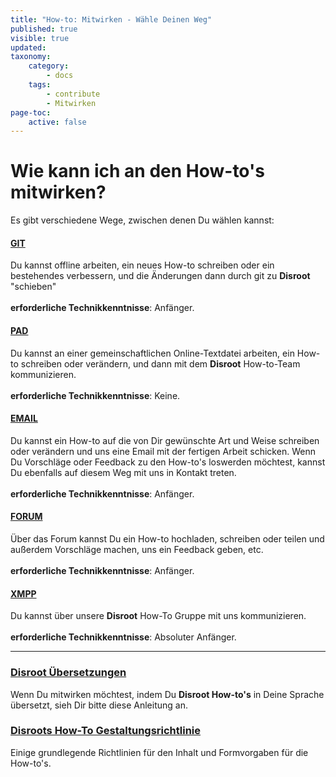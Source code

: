 ```yaml
---
title: "How-to: Mitwirken - Wähle Deinen Weg"
published: true
visible: true
updated:
taxonomy:
    category:
        - docs
    tags:
        - contribute
        - Mitwirken
page-toc:
    active: false
---
```


# Wie kann ich an den How-to's mitwirken?

Es gibt verschiedene Wege, zwischen denen Du wählen kannst:

#### [GIT](/contribute/git)
Du kannst offline arbeiten, ein neues How-to schreiben oder ein bestehendes verbessern, und die Änderungen dann durch git zu **Disroot** "schieben"<br><br>**erforderliche Technikkenntnisse**: Anfänger.

#### [PAD](/contribute/pad)
Du kannst an einer gemeinschaftlichen Online-Textdatei arbeiten, ein How-to schreiben oder verändern, und dann mit dem **Disroot** How-to-Team kommunizieren.<br><br>**erforderliche Technikkenntnisse**: Keine.

#### [EMAIL](/contribute/email)
Du kannst ein How-to auf die von Dir gewünschte Art und Weise schreiben oder verändern und uns eine Email mit der fertigen Arbeit schicken. Wenn Du Vorschläge oder Feedback zu den How-to's loswerden möchtest, kannst Du ebenfalls auf diesem Weg mit uns in Kontakt treten. <br><br>**erforderliche Technikkenntnisse**: Anfänger.

#### [FORUM](/contribute/forum)
Über das Forum kannst Du ein How-to hochladen, schreiben oder teilen und außerdem Vorschläge machen, uns ein Feedback geben, etc. <br><br>**erforderliche Technikkenntnisse**: Anfänger.

#### [XMPP](/contribute/xmpp)
Du kannst über unsere **Disroot** How-To Gruppe mit uns kommunizieren.<br><br>**erforderliche Technikkenntnisse**: Absoluter Anfänger.

----
### [Disroot Übersetzungen](/contribute/translations_procedure)
Wenn Du mitwirken möchtest, indem Du **Disroot How-to's** in Deine Sprache übersetzt, sieh Dir bitte diese Anleitung an.

### [Disroots How-To Gestaltungsrichtlinie](/contribute/styleguide)
Einige grundlegende Richtlinien für den Inhalt und Formvorgaben für die How-to's.
